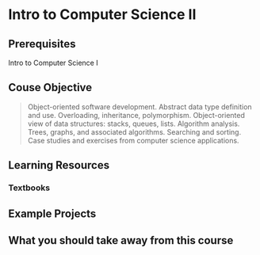 # Intro to Computer Science II

## Prerequisites
Intro to Computer Science I

## Couse Objective


>Object-oriented software development. Abstract data type definition and use. Overloading, inheritance, polymorphism. Object-oriented view of data structures: stacks, queues, lists. Algorithm analysis. Trees, graphs, and associated algorithms. Searching and sorting. Case studies and exercises from computer science applications. 

## Learning Resources
### Textbooks

## Example Projects


## What you should take away from this course

